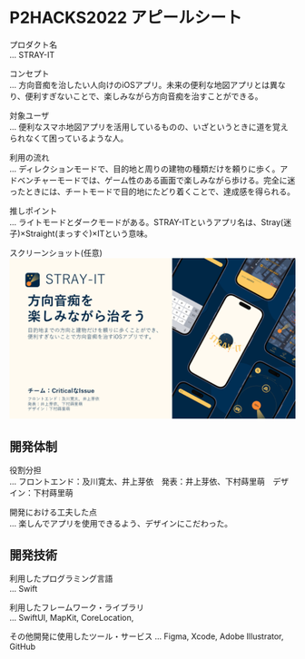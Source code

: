 # P2HACKS2022 アピールシート 

プロダクト名  
... STRAY-IT

コンセプト  
...  方向音痴を治したい人向けのiOSアプリ。未来の便利な地図アプリとは異なり、便利すぎないことで、楽しみながら方向音痴を治すことができる。

対象ユーザ  
...  便利なスマホ地図アプリを活用しているものの、いざというときに道を覚えられなくて困っているような人。

利用の流れ  
...  ディレクションモードで、目的地と周りの建物の種類だけを頼りに歩く。アドベンチャーモードでは、ゲーム性のある画面で楽しみながら歩ける。完全に迷ったときには、チートモードで目的地にたどり着くことで、達成感を得られる。

推しポイント  
...  ライトモードとダークモードがある。STRAY-ITというアプリ名は、Stray(迷子)×Straight(まっすぐ)×ITという意味。

スクリーンショット(任意)  
    ![](./Images/STRAY-IT.png "スクリーンショット")

## 開発体制  

役割分担  
...  フロントエンド：及川寛太、井上芽依　発表：井上芽依、下村蒔里萌　デザイン：下村蒔里萌


開発における工夫した点  
...  楽しんでアプリを使用できるよう、デザインにこだわった。

## 開発技術 

利用したプログラミング言語  
...  Swift

利用したフレームワーク・ライブラリ  
...  SwiftUI, MapKit, CoreLocation, 

その他開発に使用したツール・サービス
...  Figma, Xcode, Adobe Illustrator, GitHub
